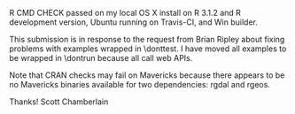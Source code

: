 R CMD CHECK passed on my local OS X install on R 3.1.2 and R development 
version, Ubuntu running on Travis-CI, and Win builder.

This submission is in response to the request from Brian Ripley about
fixing problems with examples wrapped in \donttest. I have moved all
examples to be wrapped in \dontrun because all call web APIs.

Note that CRAN checks may fail on Mavericks because there appears to be
no Mavericks binaries available for two dependencies: rgdal and rgeos.

Thanks! Scott Chamberlain
